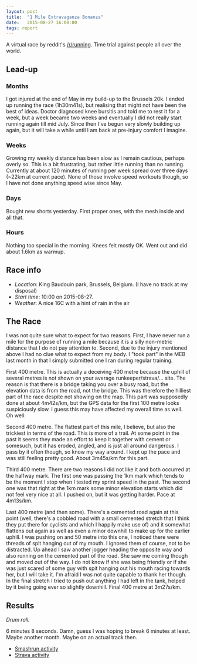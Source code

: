 ```yaml
---
layout: post
title:  "1 Mile Extravaganza Bonanza"
date:   2015-08-27 16:00:00
tags: report
---
```


A virtual race by reddit's [/r/running](https://www.reddit.com/r/running/).
Time trial against people all over the world.

## Lead-up

### Months

I got injured at the end of May in my build-up to the Brussels 20k. I ended up
running the race (1h30m41s), but realising that might not have been the best of
ideas. Doctor diagnosed knee bursitis and told me to rest it for a week, but a
week became two weeks and eventually I did not really start running again till
mid July. Since then I've begun very slowly building up again, but it will take
a while until I am back at pre-injury comfort I imagine.

### Weeks

Growing my weekly distance has been slow as I remain cautious, perhaps overly
so.  This is a bit frustrating, but rather little running than no running.
Currently at about 120 minutes of running per week spread over three days
(~22km at current pace). None of those involve speed workouts though, so I have
not done anything speed wise since May.

### Days

Bought new shorts yesterday. First proper ones, with the mesh inside and all
that.

### Hours

Nothing too special in the morning. Knees felt mostly OK. Went out and did
about 1.6km as warmup.

## Race info

* *Location*: King Baudouin park, Brussels, Belgium. (I have no
  track at my disposal)
* *Start time*: 10:00 on 2015-08-27.
* *Weather*: A nice 16C with a hint of rain in the air

## The Race

I was not quite sure what to expect for two reasons. First, I have never run a
mile for the purpose of running a mile because it is a silly non-metric
distance that I do not pay attention to. Second, due to the injury mentioned
above I had no clue what to expect from my body. I "took part" in the MEB last
month in that I simply submitted one I ran during regular training.

First 400 metre. This is actually a deceiving 400 metre because the uphill of
several metres is not shown on your average runkeeper/strava/... site. The
reason is that there is a bridge taking you over a busy road, but the elevation
data is from the road, not the bridge. This was therefore the hilliest part of
the race despite not showing on the map. This part was supposedly done at about
4m42s/km, but the GPS data for the first 100 metre looks suspiciously slow.  I
guess this may have affected my overall time as well. Oh well.

Second 400 metre. The flattest part of this mile, I believe, but also the
trickiest in terms of the road. This is more of a trail. At some point in the
past it seems they made an effort to keep it together with cement or somesuch,
but it has eroded, angled, and is just all around dangerous. I pass by it often
though, so know my way around. I kept up the pace and was still feeling pretty
good. About 3m45s/km for this part.

Third 400 metre. There are two reasons I did not like it and both occurred at
the halfway mark. The first one was passing the 1km mark which tends to be the
moment I stop when I tested my sprint speed in the past. The second one was
that right at the 1km mark some minor elevation starts which did not feel very
nice at all. I pushed on, but it was getting harder. Pace at 4m13s/km.
 
Last 400 metre (and then some). There's a cemented road again at this point
(well, there's a cobbled road with a small cemented stretch that I think they
put there for cyclists and which I happily make use of) and it somewhat
flattens out again as well as even a minor downhill to make up for the earlier
uphill.  I was pushing on and 50 metre into this one, I noticed there were
threads of spit hanging out of my mouth. I ignored them of course, not to be
distracted.  Up ahead I saw another jogger heading the opposite way and also
running on the cemented part of the road. She saw me coming though and moved
out of the way. I do not know if she was being friendly or if she was just
scared of some guy with spit hanging out his mouth racing towards her, but I
will take it. I'm afraid I was not quite capable to thank her though. In the
final stretch I tried to push out anything I had left in the tank, helped by it
being going ever so slightly downhill. Final 400 metre at 3m27s/km.

## Results

*Drum roll.*

6 minutes 8 seconds. Damn, guess I was hoping to break 6 minutes at least.
Maybe another month. Maybe on an actual track then.

* [Smashrun activity](http://smashrun.com/ward/run/2015/8/27/1)
* [Strava activity](https://www.strava.com/activities/378445473/overview)
